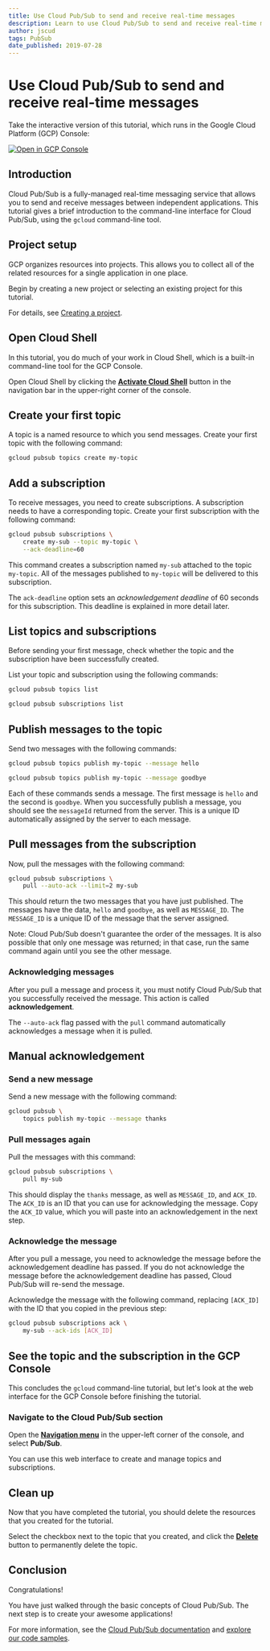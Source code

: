 ```yaml
---
title: Use Cloud Pub/Sub to send and receive real-time messages
description: Learn to use Cloud Pub/Sub to send and receive real-time messages.
author: jscud
tags: PubSub
date_published: 2019-07-28
---
```


# Use Cloud Pub/Sub to send and receive real-time messages

<walkthrough-devshell-precreate></walkthrough-devshell-precreate>

<walkthrough-alt>
Take the interactive version of this tutorial, which runs in the Google Cloud Platform (GCP) Console:

[![Open in GCP Console](https://walkthroughs.googleusercontent.com/tutorial/resources/open-in-console-button.svg)](https://console.cloud.google.com/getting-started?walkthrough_tutorial_id=pubsub_quickstart)

</walkthrough-alt>

## Introduction

Cloud Pub/Sub is a fully-managed real-time messaging service that allows you to
send and receive messages between independent applications. This tutorial gives a brief
introduction to the command-line interface for Cloud Pub/Sub, using the `gcloud`
command-line tool.

## Project setup

GCP organizes resources into projects. This allows you to
collect all of the related resources for a single application in one place.

Begin by creating a new project or selecting an existing project for this tutorial.

<walkthrough-project-setup></walkthrough-project-setup>

For details, see
[Creating a project](https://cloud.google.com/resource-manager/docs/creating-managing-projects#creating_a_project).

## Open Cloud Shell

In this tutorial, you do much of your work in Cloud Shell, which is a built-in command-line tool for the GCP Console.

Open Cloud Shell by clicking the
<walkthrough-cloud-shell-icon></walkthrough-cloud-shell-icon>
[**Activate Cloud Shell**][spotlight-open-devshell] button in the navigation bar in the upper-right corner of the console.

## Create your first topic

A topic is a named resource to which you send messages. Create your first
topic with the following command:

```bash
gcloud pubsub topics create my-topic
```

## Add a subscription

To receive messages, you need to create subscriptions. A subscription needs to
have a corresponding topic. Create your first subscription with the following
command:

```bash
gcloud pubsub subscriptions \
    create my-sub --topic my-topic \
    --ack-deadline=60
```

This command creates a subscription named `my-sub` attached to the topic
`my-topic`. All of the messages published to `my-topic` will be delivered to this
subscription.

The `ack-deadline` option sets an *acknowledgement deadline* of 60 seconds
for this subscription. This deadline is explained in more detail later.

## List topics and subscriptions

Before sending your first message, check whether the topic and the subscription
have been successfully created. 

List your topic and subscription using the following commands:

```bash
gcloud pubsub topics list
```

```bash
gcloud pubsub subscriptions list
```

## Publish messages to the topic

Send two messages with the following commands:

```bash
gcloud pubsub topics publish my-topic --message hello
```

```bash
gcloud pubsub topics publish my-topic --message goodbye
```

Each of these commands sends a message. The first message is `hello` and the
second is `goodbye`. When you successfully publish a message, you should see the
`messageId` returned from the server. This is a unique ID automatically assigned
by the server to each message.

## Pull messages from the subscription

Now, pull the messages with the following command:

```bash
gcloud pubsub subscriptions \
    pull --auto-ack --limit=2 my-sub
```

This should return the two messages that you have just published. The messages have
the data, `hello` and `goodbye`, as well as `MESSAGE_ID`. The `MESSAGE_ID` is a
unique ID of the message that the server assigned.

Note: Cloud Pub/Sub doesn't guarantee the order of the messages. It is also
possible that only one message was returned; in that case, run the same
command again until you see the other message.

### Acknowledging messages

After you pull a message and process it, you must notify Cloud Pub/Sub
that you successfully received the message. This action is called
**acknowledgement**.

The `--auto-ack` flag passed with the `pull` command automatically acknowledges
a message when it is pulled.

## Manual acknowledgement

### Send a new message

Send a new message with the following command:

```bash
gcloud pubsub \
    topics publish my-topic --message thanks
```

### Pull messages again

Pull the messages with this command:

```bash
gcloud pubsub subscriptions \
    pull my-sub
```

This should display the `thanks` message, as well as `MESSAGE_ID`, and `ACK_ID`.
The `ACK_ID` is an ID that you can use for acknowledging the message. Copy
the `ACK_ID` value, which you will paste into an acknowledgement in the next
step.

### Acknowledge the message

After you pull a message, you need to acknowledge the message before the
acknowledgement deadline has passed. If you do not acknowledge the message
before the acknowledgement deadline has passed, Cloud Pub/Sub will re-send
the message.

Acknowledge the message with the following command, replacing `[ACK_ID]` with
the ID that you copied in the previous step:

```bash
gcloud pubsub subscriptions ack \
    my-sub --ack-ids [ACK_ID]
```

## See the topic and the subscription in the GCP Console

This concludes the `gcloud` command-line tutorial, but let's look at the web
interface for the GCP Console before finishing the tutorial.

### Navigate to the Cloud Pub/Sub section

Open the [**Navigation menu**][spotlight-console-menu] in the upper-left corner of the console,
and select **Pub/Sub**.

<walkthrough-menu-navigation sectionId="CLOUDPUBSUB_SECTION"></walkthrough-menu-navigation>

You can use this web interface to create and manage topics and subscriptions.

## Clean up

Now that you have completed the tutorial, you should delete the resources that you created for the
tutorial.

Select the checkbox next to the topic that you created, and click the [**Delete**][spotlight-delete-button]
button to permanently delete the topic.

## Conclusion

Congratulations!

<walkthrough-conclusion-trophy></walkthrough-conclusion-trophy>

You have just walked through the basic concepts of Cloud Pub/Sub.
The next step is to create your awesome applications!

For more information, see the [Cloud Pub/Sub documentation][pubsub-docs]
and [explore our code samples](https://cloud.google.com/pubsub/docs/quickstart-client-libraries).

[pubsub-docs]: https://cloud.google.com/pubsub/docs/
[spotlight-console-menu]: walkthrough://spotlight-pointer?spotlightId=console-nav-menu
[spotlight-delete-button]: walkthrough://spotlight-pointer?cssSelector=.p6n-icon-delete
[spotlight-open-devshell]: walkthrough://spotlight-pointer?spotlightId=devshell-activate-button
